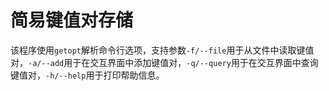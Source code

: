 # 简易键值对存储
该程序使用`getopt`解析命令行选项，支持参数`-f/--file`用于从文件中读取键值对，`-a/--add`用于在交互界面中添加键值对，`-q/--query`用于在交互界面中查询键值对，`-h/--help`用于打印帮助信息。